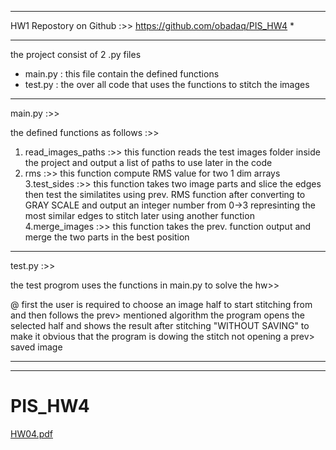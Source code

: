 ***************************************************************
HW1 Repostory on Github :>> https://github.com/obadaq/PIS_HW4 *
***************************************************************

the project consist of 2 .py files

- main.py : this file contain the defined functions
- test.py : the over all code that uses the functions to stitch the images

******************************************************************************************************************************
main.py :>>

the defined functions as follows :>>
1. read_images_paths :>> this function reads the test images folder inside the project and output a list of paths to use 
later in the code
2. rms  :>> this function compute RMS value for two 1 dim arrays																
3.test_sides :>> this function takes two image parts and slice the edges then test the similatites using prev. RMS function 
after converting to GRAY SCALE and output an integer number from 0->3 represinting the most similar edges to stitch later using another function
4.merge_images :>> this function takes the prev. function output and merge the two parts in the best position 


******************************************************************************************************************************

test.py :>>

the test progrom uses the functions in main.py to solve the hw>>

@ first the user is required to choose an image half to start stitching from and then follows the prev> mentioned algorithm
the program opens the selected half and shows the result after stitching "WITHOUT SAVING" to make it obvious that the program
is dowing the stitch not opening a prev> saved image 

******************************************************************************************************************************
******************************************************************************************************************************
# PIS_HW4
[HW04.pdf](https://github.com/obadaq/PIS_HW4/files/10472934/HW04.pdf)
